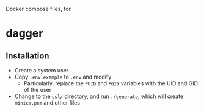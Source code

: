 Docker compose files, for
# dagger


## Installation

- Create a system user
- Copy `.env.example` to `.env` and modify
  - Particularly, replace the `PUID` and `PGID` variables with the UID and GID of the user
- Change to the `ssl/` directory, and run `./generate`, which will create `minica.pem` and other files
